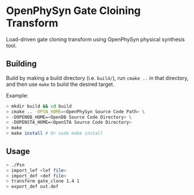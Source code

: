 # OpenPhySyn Gate Cloining Transform

Load-driven gate cloning transform using OpenPhySyn physical synthesis tool.

## Building

Build by making a build directory (i.e. `build/`), run `cmake ..` in that directory, and then use `make` to build the desired target.

Example:

```bash
> mkdir build && cd build
> cmake .. -DPSN_HOME=<OpenPhySyn Source Code Path> \
> -DOPENDB_HOME=<OpenDB Source Code Directory> \
> -DOPENSTA_HOME=<OpenSTA Source Code Directory>
> make
> make install # Or sudo make install
```

## Usage

```bash
> ./Psn
> import_lef <lef file>
> import_def <def file>
> transform gate_clone 1.4 1
> export_def out.def
```
